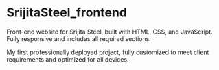 # SrijitaSteel_frontend
Front-end website for Srijita Steel, built with HTML, CSS, and JavaScript. Fully responsive and includes all required sections.

My first professionally deployed project, fully customized to meet client requirements and optimized for all devices.
